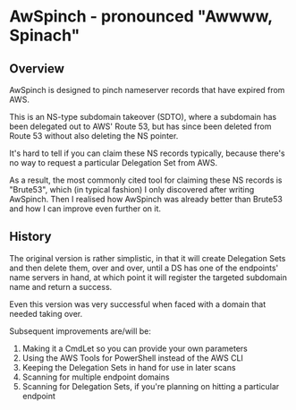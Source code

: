 # AwSpinch - pronounced "Awwww, Spinach"
## Overview
AwSpinch is designed to pinch nameserver records that have expired from AWS.

This is an NS-type subdomain takeover (SDTO), where a subdomain has been delegated out to AWS' Route 53,
but has since been deleted from Route 53 without also deleting the NS pointer.

It's hard to tell if you can claim these NS records typically, because there's no way to request
a particular Delegation Set from AWS.

As a result, the most commonly cited tool for claiming these NS records is "Brute53", which (in typical
fashion) I only discovered after writing AwSpinch. Then I realised how AwSpinch was already better than
Brute53 and how I can improve even further on it.

## History

The original version is rather simplistic, in that it will create Delegation Sets and then delete them,
over and over, until a DS has one of the endpoints' name servers in hand, at which point it will register
the targeted subdomain name and return a success.

Even this version was very successful when faced with a domain that needed taking over.

Subsequent improvements are/will be:

1. Making it a CmdLet so you can provide your own parameters
1. Using the AWS Tools for PowerShell instead of the AWS CLI
1. Keeping the Delegation Sets in hand for use in later scans
1. Scanning for multiple endpoint domains
1. Scanning for Delegation Sets, if you're planning on hitting a particular endpoint